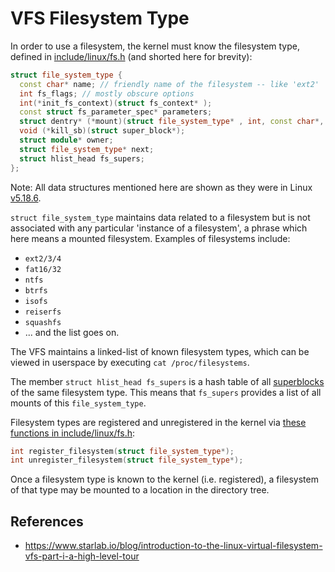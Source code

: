 # VFS Filesystem Type

In order to use a filesystem, the kernel must know the filesystem type, defined in [include/linux/fs.h](https://elixir.bootlin.com/linux/v5.7-rc4/source/include/linux/fs.h#L2234) (and shorted here for brevity):

```cpp
struct file_system_type {
  const char* name; // friendly name of the filesystem -- like 'ext2'
  int fs_flags; // mostly obscure options   
  int(*init_fs_context)(struct fs_context* );
  const struct fs_parameter_spec* parameters;
  struct dentry* (*mount)(struct file_system_type* , int, const char*, void*);
  void (*kill_sb)(struct super_block*);
  struct module* owner;
  struct file_system_type* next;
  struct hlist_head fs_supers;
};
```

Note: All data structures mentioned here are shown as they were in Linux [v5.18.6](https://elixir.bootlin.com/linux/v5.18.6/source).

`struct file_system_type` maintains data related to a filesystem but is not associated with any particular 'instance of a filesystem', a phrase which here means a mounted filesystem. Examples of filesystems include:

- `ext2/3/4`
- `fat16/32`
- `ntfs`
- `btrfs`
- `isofs`
- `reiserfs`
- `squashfs`
- ... and the list goes on.

The VFS maintains a linked-list of known filesystem types, which can be viewed in userspace by executing `cat /proc/filesystems`.

The member `struct hlist_head fs_supers`  is a hash table of all [superblocks](/linux/vfs/superblock) of the same filesystem type. This means that `fs_supers` provides a list of all mounts of this `file_system_type`.

Filesystem types are registered and unregistered in the kernel via [these functions in include/linux/fs.h](https://elixir.bootlin.com/linux/v5.7-rc4/source/include/linux/fs.h#L2325):

```cpp
int register_filesystem(struct file_system_type*);
int unregister_filesystem(struct file_system_type*);
```

Once a filesystem type is known to the kernel (i.e. registered), a filesystem of that type may be mounted to a location in the directory tree.

## References

- https://www.starlab.io/blog/introduction-to-the-linux-virtual-filesystem-vfs-part-i-a-high-level-tour
